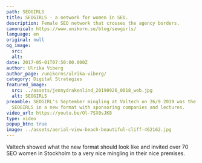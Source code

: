 ```yaml
---
path: SEOGIRLS
title: SEOGIRLS - a network for women in SEO.
description: Female SEO network that crosses the agency borders.
canonical: https://www.unikorn.se/blog/seogirls/
language: en
original: null
og_image:
  src: 
  alt: 
date: 2017-05-01T07:50:00.000Z
author: Ulrika Viberg
author_page: /unikorns/ulrika-viberg/
category: Digital Strategies
featured_image:
  src: ../assets/jennydrakenlind_20190926_0018_web.jpg
  alt: SEOGIRLS
preamble: SEOGIRL's September mingling at Valtech on 26/9 2019 was the first
  SEOGIRLS in a new format with sponsoring companies and lectures.
video_url: https://youtu.be/Ol-7SX0sJK8
type: video
popup_btn: true
image: ../assets/aerial-view-beach-beautiful-cliff-462162.jpg
---
```

Valtech showed what the new format should look like and invited over 70 SEO women in Stockholm to a very nice mingling in their nice premises.